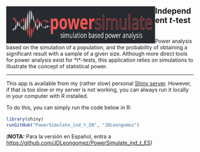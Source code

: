 # <img src="https://github.com/JDLeongomez/PowerSimulate_ind_t_EN/blob/master/www/powersimulate.svg" align="left" width=400 height=100 alt=""/>

## Independent *t*-test
<br>
Power analysis based on the simulation of a population, and the probability of obtaining a significant result with a sample of a given size.
Although more direct tools for power analysis exist for *t*-tests, this application relies on simulations to illustrate the concept of statistical power.

<hr>

This app is available from my (rather slow) personal [Shiny server](https://shiny.jdl-svr.lat/PowerSimulate_ind_t_EN/). However, if that is too slow or my server is not working, you can always run it locally in your computer with R installed. 

To do this, you can simply run the code below in R:

```R
library(shiny)
runGitHub("PowerSimulate_ind_t_EN", "JDLeongomez")
```

(**NOTA:** Para la versión en Español, entra a https://github.com/JDLeongomez/PowerSimulate_ind_t_ES)
